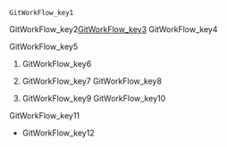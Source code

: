 ```ngMeta
GitWorkFlow_key1
```

GitWorkFlow_key2[GitWorkFlow_key3](https://www.`code`cademy.com/courses/learn-git/lessons/git-workflow/exercises/git-workflow?action=resume_content_item)
GitWorkFlow_key4

GitWorkFlow_key5


1. GitWorkFlow_key6
2. GitWorkFlow_key7
GitWorkFlow_key8


3. GitWorkFlow_key9
GitWorkFlow_key10


GitWorkFlow_key11


- GitWorkFlow_key12
